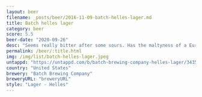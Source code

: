 ```yaml
---
layout: beer
filename: _posts/beer/2016-11-09-batch-helles-lager.md
title: Batch helles lager
category: beer
score: 5.5
beer-date: "2020-09-26"
desc: "Seems really bitter after some sours. Has the maltyness of a European lager but not as strong"
permalink: /beer/:title.html
img: /img/list/batch-helles-lager.jpeg
untappd: "https://untappd.com/b/batch-brewing-company-helles-lager/3435398"
country: "United States"
brewery: "Batch Brewing Company"
breweryURL: "breweryURL"
style: "Lager - Helles"
---
```

